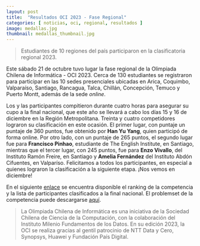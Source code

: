 ```yaml
---
layout: post
title:  "Resultados OCI 2023 - Fase Regional"
categories: [ noticias, oci, regional, resultados ]
image: medallas.jpg
thumbnail: medallas_thumbnail.jpg
---
```

> Estudiantes de 10 regiones del país participaron en la clasificatoria regional 2023.

Este sábado 21 de octubre tuvo lugar la fase regional de la Olimpiada Chilena de Informática - OCI 2023. Cerca de 130 estudiantes se registraron para participar en las 10 sedes presenciales ubicadas en Arica, Coquimbo, Valparaíso, Santiago, Rancagua, Talca, Chillán, Concepción, Temuco y Puerto Montt, además de la sede _online_.

Los y las participantes compitieron durante cuatro horas para asegurar su cupo a la final nacional, que este año se llevará a cabo los días 15 y 16 de diciembre en la Región Metropolitana. Treinta y cuatro competidores lograron su clasificación en este ocasión. El primer lugar, con puntaje un puntaje de 360 puntos, fue obtenido por **Han Yu Yang**, quien participó de forma online. Por otro lado, con un puntaje de 265 puntos, el segundo lugar fue para **Francisco Pinhao**, estudiante de The English Institute, en Santiago, mientras que el tercer lugar, con 245 puntos, fue para **Enzo Vivallo**, del Instituto Ramón Freire, en Santiago y **Amelia Fernández** del Instituto Abdón Cifuentes, en Valparíso.  Felicitamos a todos los participantes, en especial a quienes lograron la clasificación a la siguiente etapa. ¡Nos vemos en diciembre!



En el siguiente [enlace](/resultados/2023/regional.pdf) se encuentra disponible el ranking de la competencia y la lista de participantes clasificados a la final nacional. El problemset de la competencia puede descargarse [aquí](/problemsets/2022_regional.pdf).

> La Olimpiada Chilena de Informática es una iniciativa de la Sociedad Chilena de Ciencia de la Computación, con la colaboración del Instituto Milenio Fundamentos de los Datos. En su edición 2023, la OCI se realiza gracias al gentil patrocinio de NTT Data y Cero, Synopsys, Huawei y Fundación País Digital.
